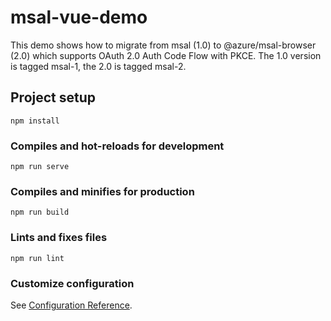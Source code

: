 # msal-vue-demo
This demo shows how to migrate from msal (1.0) to @azure/msal-browser (2.0) which supports OAuth 2.0 Auth Code Flow with PKCE.
The 1.0 version is tagged msal-1, the 2.0 is tagged msal-2.

## Project setup
```
npm install
```

### Compiles and hot-reloads for development
```
npm run serve
```

### Compiles and minifies for production
```
npm run build
```

### Lints and fixes files
```
npm run lint
```

### Customize configuration
See [Configuration Reference](https://cli.vuejs.org/config/).
